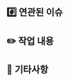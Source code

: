 ## #️⃣ 연관된 이슈

<!-- ex) #이슈번호 -->

## ✏️ 작업 내용

<!-- 이번 PR에서 작업한 내용을 설명해주세요. 문제가 생겼다면 문제의 원인과 해결 과정을 자세히 설명해주세요. -->

## 🎸 기타사항
